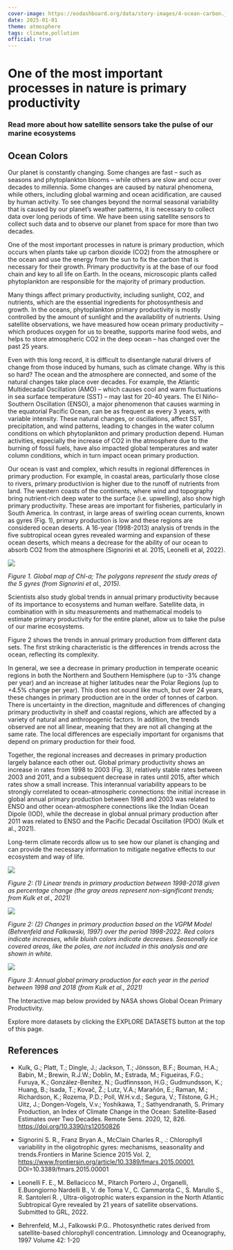 ```yaml
---
cover-image: https://eodashboard.org/data/story-images/4-ocean-carbon.jpg
date: 2025-01-01
theme: atmosphere
tags: climate,pollution
official: true
---
```


#  One of the most important processes in nature is primary productivity<!--{ as="img" mode="hero" src="https://eodashboard.org/data/story-images/4-ocean-carbon.jpg" }-->
### Read more about how satellite sensors take the pulse of our marine ecosystems <!--{ style="font-size:1.5rem;opacity:0.7;margin-top:1rem;" }-->

## Ocean Colors

Our planet is constantly changing. Some changes are fast – such as seasons and phytoplankton blooms – while others are slow and occur over decades to millennia. Some changes are caused by natural phenomena, while others, including global warming and ocean acidification, are caused by human activity. To see changes beyond the normal seasonal variability that is caused by our planet’s weather patterns, it is necessary to collect data over long periods of time. We have been using satellite sensors to collect such data and to observe our planet from space for more than two decades.

One of the most important processes in nature is primary production, which occurs when plants take up carbon dioxide (CO2) from the atmosphere or the ocean and use the energy from the sun to fix the carbon that is necessary for their growth. Primary productivity is at the base of our food chain and key to all life on Earth. In the oceans, microscopic plants called phytoplankton are responsible for the majority of primary production.

Many things affect primary productivity, including sunlight, CO2, and nutrients, which are the essential ingredients for photosynthesis and growth. In the oceans, phytoplankton primary productivity is mostly controlled by the amount of sunlight and the availability of nutrients. Using satellite observations, we have measured how ocean primary productivity – which produces oxygen for us to breathe, supports marine food webs, and helps to store atmospheric CO2 in the deep ocean – has changed over the past 25 years.

Even with this long record, it is difficult to disentangle natural drivers of change from those induced by humans, such as climate change. Why is this so hard? The ocean and the atmosphere are connected, and some of the natural changes take place over decades. For example, the Atlantic Multidecadal Oscillation (AMO) – which causes cool and warm fluctuations in sea surface temperature (SST) – may last for 20-40 years. The El Niño-Southern Oscillation (ENSO), a major phenomenon that causes warming in the equatorial Pacific Ocean, can be as frequent as every 3 years, with variable intensity. These natural changes, or oscillations, affect SST, precipitation, and wind patterns, leading to changes in the water column conditions on which phytoplankton and primary production depend. Human activities, especially the increase of CO2 in the atmosphere due to the burning of fossil fuels, have also impacted global temperatures and water column conditions, which in turn impact ocean primary production.

Our ocean is vast and complex, which results in regional differences in primary production. For example, in coastal areas, particularly those close to rivers, primary productivion is higher due to the runoff of nutrients from land. The western coasts of the continents, where wind and topography bring nutrient-rich deep water to the surface (i.e. upwelling), also show high primary productivity. These areas are important for fisheries, particularly in South America. In contrast, in large areas of swirling ocean currents, known as gyres (Fig. 1), primary production is low and these regions are considered ocean deserts. A 16-year (1998-2013) analysis of trends in the five subtropical ocean gyres revealed warming and expansion of these ocean deserts, which means a decrease for the ability of our ocean to absorb CO2 from the atmosphere (Signorini et al. 2015, Leonelli et al, 2022).

![](https://eodashboard.org/data/story-images/Global%20map%20of%20Chl-a.png)

*Figure 1. Global map of Chl-a; The polygons represent the study areas of the 5 gyres (from Signorini et al., 2015).*

Scientists also study global trends in annual primary productivity because of its importance to ecosystems and human welfare. Satellite data, in combination with in situ measurements and mathematical models to estimate primary productivity for the entire planet, allow us to take the pulse of our marine ecosystems.

Figure 2 shows the trends in annual primary production from different data sets. The first striking characteristic is the differences in trends across the ocean, reflecting its complexity.

In general, we see a decrease in primary production in temperate oceanic regions in both the Northern and Southern Hemisphere (up to -3% change per year) and an increase at higher latitudes near the Polar Regions (up to +4.5% change per year). This does not sound like much, but over 24 years, these changes in primary production are in the order of tonnes of carbon. There is uncertainty in the direction, magnitude and differences of changing primary productivity in shelf and coastal regions, which are affected by a variety of natural and anthropogenic factors. In addition, the trends observed are not all linear, meaning that they are not all changing at the same rate. The local differences are especially important for organisms that depend on primary production for their food.

Together, the regional increases and decreases in primary production largely balance each other out. Global primary productivity shows an increase in rates from 1998 to 2003 (Fig. 3), relatively stable rates between 2003 and 2011, and a subsequent decrease in rates until 2015, after which rates show a small increase. This interannual variability appears to be strongly correlated to ocean-atmospheric connections: the initial increase in global annual primary production between 1998 and 2003 was related to ENSO and other ocean-atmosphere connections like the Indian Ocean Dipole (IOD), while the decrease in global annual primary production after 2011 was related to ENSO and the Pacific Decadal Oscillation (PDO) (Kulk et al., 2021).

Long-term climate records allow us to see how our planet is changing and can provide the necessary information to mitigate negative effects to our ecosystem and way of life.

![](https://eodashboard.org/data/story-images/1-EO-Dashboard_Water_Story_Images.png)

*Figure 2: (1) Linear trends in primary production between 1998-2018 given as percentage change (the gray areas represent non-significant trends; from Kulk et al., 2021)*

![](https://eodashboard.org/data/story-images/Delta%20NPP.png)

*Figure 2: (2) Changes in primary production based on the VGPM Model (Behrenfeld and Falkowski, 1997) over the period 1998-2022. Red colors indicate increases, while bluish colors indicate decreases. Seasonally ice covered areas, like the poles, are not included in this analysis and are shown in white.*

![](https://eodashboard.org/data/story-images/1-EO-Dashboard_Water_Story_Images_2.png)

*Figure 3: Annual global primary production for each year in the period between 1998 and 2018 (from Kulk et al., 2021)*

The Interactive map below provided by NASA shows Global Ocean Primary Productivity.
 
Explore more datasets by clicking the EXPLORE DATASETS button at the top of this page.

## References

- Kulk, G.; Platt, T.; Dingle, J.; Jackson, T.; Jönsson, B.F.; Bouman, H.A.; Babin, M.; Brewin, R.J.W.; Doblin, M.; Estrada, M.; Figueiras, F.G.; Furuya, K.; González-Benítez, N.; Gudfinnsson, H.G.; Gudmundsson, K.; Huang, B.; Isada, T.; Kovač, Ž.; Lutz, V.A.; Marañón, E.; Raman, M.; Richardson, K.; Rozema, P.D.; Poll, W.H.v.d.; Segura, V.; Tilstone, G.H.; Uitz, J.; Dongen-Vogels, V.v.; Yoshikawa, T.; Sathyendranath, S. Primary Production, an Index of Climate Change in the Ocean: Satellite-Based Estimates over Two Decades. Remote Sens. 2020, 12, 826. https://doi.org/10.3390/rs12050826

- Signorini S. R., Franz Bryan A., McClain Charles R., .: Chlorophyll variability in the oligotrophic gyres: mechanisms, seasonality and trends.Frontiers in Marine Science 2015 Vol. 2, https://www.frontiersin.org/article/10.3389/fmars.2015.00001, DOI=10.3389/fmars.2015.00001

- Leonelli F. E., M. Bellacicco M., Pitarch Portero J., Organelli, E.Buongiorno Nardelli B., V. de Toma V., C. Cammarota C., S. Marullo S., R. Santoleri R. , Ultra-oligotrophic waters expansion in the North Atlantic Subtropical Gyre revealed by 21 years of satellite observations. Submitted to GRL, 2022.

- Behrenfeld, M.J., Falkowski P.G.. Photosynthetic rates derived from satellite-based chlorophyll concentration. Limnology and Oceanography, 1997 Volume 42: 1-20

